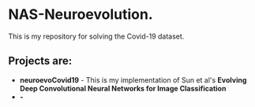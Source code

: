 # NAS-Neuroevolution.
This is my repository for solving the Covid-19 dataset.

## Projects are:
<ul>
<li> <strong>neuroevoCovid19</strong> - This is my implementation of Sun et al's <strong>Evolving Deep Convolutional Neural Networks for Image Classification</strong></li>
<li> <strong> - </strong></li>
</ul>